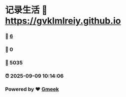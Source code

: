 # 记录生活 :link: https://gvklmlreiy.github.io 
### :page_facing_up: [6](https://gvklmlreiy.github.io/tag.html) 
### :speech_balloon: 0 
### :hibiscus: 5035 
### :alarm_clock: 2025-09-09 10:14:06 
### Powered by :heart: [Gmeek](https://github.com/Meekdai/Gmeek)
